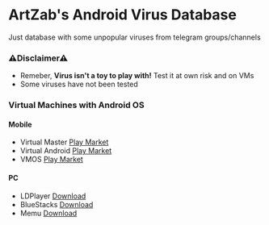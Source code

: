 # ArtZab's Android Virus Database
Just database with some unpopular viruses from telegram groups/channels

### ⚠Disclaimer⚠
* Remeber, **Virus isn't a toy to play with!** Test it at own risk and on VMs
* Some viruses have not been tested

### Virtual Machines with Android OS
#### Mobile
* Virtual Master [Play Market](https://play.google.com/store/apps/details?id=com.clone.android.dual.space)
* Virtual Android [Play Market](https://play.google.com/store/apps/details?id=com.pspace.vandroid)
* VMOS [Play Market](https://play.google.com/store/apps/details?id=com.vmos.google)
#### PC
* LDPlayer [Download](https://ldplayer.net)
* BlueStacks [Download](https://bluestacks.com)
* Memu [Download](https://memuplay.com)
